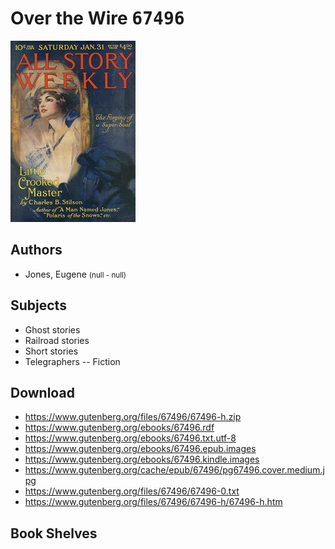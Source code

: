 # Over the Wire <kbd>67496</kbd>

![](./cover.medium.jpg "")

## Authors


 - Jones, Eugene <small>(null - null)</small>

## Subjects


 - Ghost stories
 - Railroad stories
 - Short stories
 - Telegraphers -- Fiction

## Download


 - https://www.gutenberg.org/files/67496/67496-h.zip
 - https://www.gutenberg.org/ebooks/67496.rdf
 - https://www.gutenberg.org/ebooks/67496.txt.utf-8
 - https://www.gutenberg.org/ebooks/67496.epub.images
 - https://www.gutenberg.org/ebooks/67496.kindle.images
 - https://www.gutenberg.org/cache/epub/67496/pg67496.cover.medium.jpg
 - https://www.gutenberg.org/files/67496/67496-0.txt
 - https://www.gutenberg.org/files/67496/67496-h/67496-h.htm

## Book Shelves


